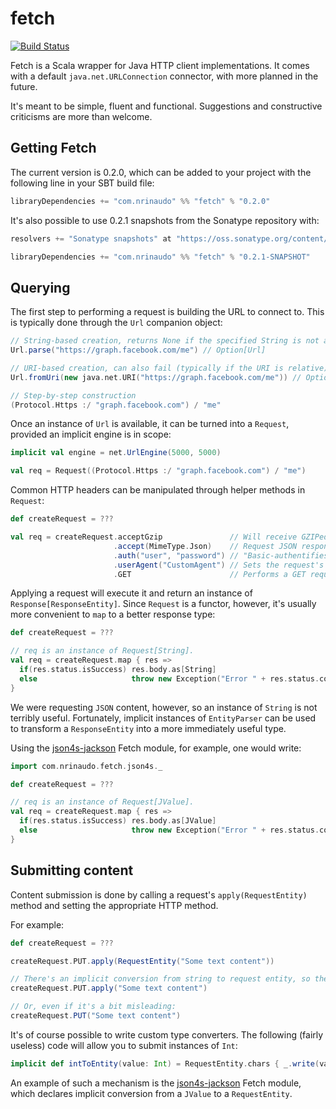 # fetch

[![Build Status](https://travis-ci.org/nrinaudo/fetch.svg?branch=master)](https://travis-ci.org/nrinaudo/fetch)

Fetch is a Scala wrapper for Java HTTP client implementations. It comes with a default `java.net.URLConnection`
connector, with more planned in the future.

It's meant to be simple, fluent and functional. Suggestions and constructive criticisms are more than welcome.

 

## Getting Fetch

The current version is 0.2.0, which can be added to your project with the following line in your SBT build file:

```scala
libraryDependencies += "com.nrinaudo" %% "fetch" % "0.2.0"
```

It's also possible to use 0.2.1 snapshots from the Sonatype repository with:
```scala
resolvers += "Sonatype snapshots" at "https://oss.sonatype.org/content/repositories/snapshots/"

libraryDependencies += "com.nrinaudo" %% "fetch" % "0.2.1-SNAPSHOT"
```


## Querying

The first step to performing a request is building the URL to connect to. This is typically done through the `Url`
companion object:

```scala
// String-based creation, returns None if the specified String is not a valid URL.
Url.parse("https://graph.facebook.com/me") // Option[Url]

// URI-based creation, can also fail (typically if the URI is relative).
Url.fromUri(new java.net.URI("https://graph.facebook.com/me")) // Option[Url]

// Step-by-step construction
(Protocol.Https :/ "graph.facebook.com") / "me"
```

Once an instance of `Url` is available, it can be turned into a `Request`, provided an implicit engine is in scope:
```scala
implicit val engine = net.UrlEngine(5000, 5000)

val req = Request((Protocol.Https :/ "graph.facebook.com") / "me")
```

Common HTTP headers can be manipulated through helper methods in `Request`:
```scala
def createRequest = ???

val req = createRequest.acceptGzip               // Will receive GZIPed content if the remote server supports it
                       .accept(MimeType.Json)    // Request JSON responses
                       .auth("user", "password") // "Basic-authentifies" as user
                       .userAgent("CustomAgent") // Sets the request's user agent.
                       .GET                      // Performs a GET request.
```

Applying a request will execute it and return an instance of `Response[ResponseEntity]`. Since `Request` is a functor,
however, it's usually more convenient to `map` to a better response type:

```scala
def createRequest = ???

// req is an instance of Request[String].
val req = createRequest.map { res =>
  if(res.status.isSuccess) res.body.as[String]
  else                     throw new Exception("Error " + res.status.code)
}
```

We were requesting `JSON` content, however, so an instance of `String` is not terribly useful. Fortunately, implicit
instances of `EntityParser` can be used to transform a `ResponseEntity` into a more immediately useful type.

Using the [json4s-jackson](json4s-jackson) Fetch module, for example, one would write:
 
```scala
import com.nrinaudo.fetch.json4s._

def createRequest = ???

// req is an instance of Request[JValue].
val req = createRequest.map { res =>
  if(res.status.isSuccess) res.body.as[JValue]
  else                     throw new Exception("Error " + res.status.code)
}
```




## Submitting content

Content submission is done by calling a request's `apply(RequestEntity)` method and setting the appropriate HTTP method.

For example:
```scala
def createRequest = ???

createRequest.PUT.apply(RequestEntity("Some text content"))

// There's an implicit conversion from string to request entity, so the previous line can also be written as:
createRequest.PUT.apply("Some text content")

// Or, even if it's a bit misleading:
createRequest.PUT("Some text content")
```

It's of course possible to write custom type converters. The following (fairly useless) code will allow you to submit
instances of `Int`:
```scala
implicit def intToEntity(value: Int) = RequestEntity.chars { _.write(value.toString) }
```

An example of such a mechanism is the [json4s-jackson](json4s-jackson) Fetch module, which declares
implicit conversion from a `JValue` to a `RequestEntity`.



